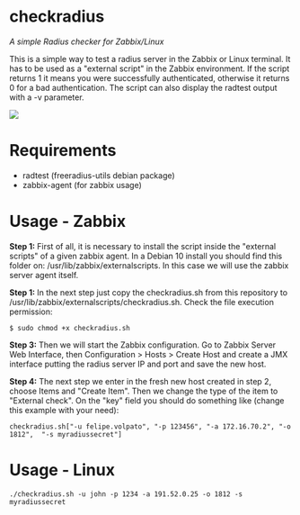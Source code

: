 # checkradius

*A simple Radius checker for Zabbix/Linux*

This is a simple way to test a radius server in the Zabbix or Linux terminal. It has to be used as a "external script" in the Zabbix environment. If the script returns 1 it means you were successfully authenticated, otherwise it returns 0 for a bad authentication. The script can also display the radtest output with a -v parameter.

<img src="https://freeradius.org/img/wordmark.svg?width=32"/>

# Requirements

* radtest (freeradius-utils debian package)
* zabbix-agent (for zabbix usage)


# Usage - Zabbix

**Step 1:**
First of all, it is necessary to install the script inside the "external scripts" of a given zabbix agent. In a Debian 10 install you should find this folder on: /usr/lib/zabbix/externalscripts. In this case we will use the zabbix server agent itself.

**Step 1:**
In the next step just copy the checkradius.sh from this repository to /usr/lib/zabbix/externalscripts/checkradius.sh. Check the file execution permission:

```
$ sudo chmod +x checkradius.sh
```

**Step 3:**
Then we will start the Zabbix configuration. Go to Zabbix Server Web Interface, then Configuration > Hosts > Create Host and create a JMX interface putting the radius server IP and port and save the new host.  

**Step 4:**
The next step we enter in the fresh new host created in step 2, choose Items and "Create Item". Then we change the type of the item to "External check". 
On the "key" field you should do something like (change this example with your need):

```
checkradius.sh["-u felipe.volpato", "-p 123456", "-a 172.16.70.2", "-o 1812",  "-s myradiussecret"]
```

# Usage - Linux

```
./checkradius.sh -u john -p 1234 -a 191.52.0.25 -o 1812 -s myradiussecret

```



